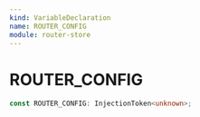 ```yaml
---
kind: VariableDeclaration
name: ROUTER_CONFIG
module: router-store
---
```


# ROUTER_CONFIG

```ts
const ROUTER_CONFIG: InjectionToken<unknown>;
```
